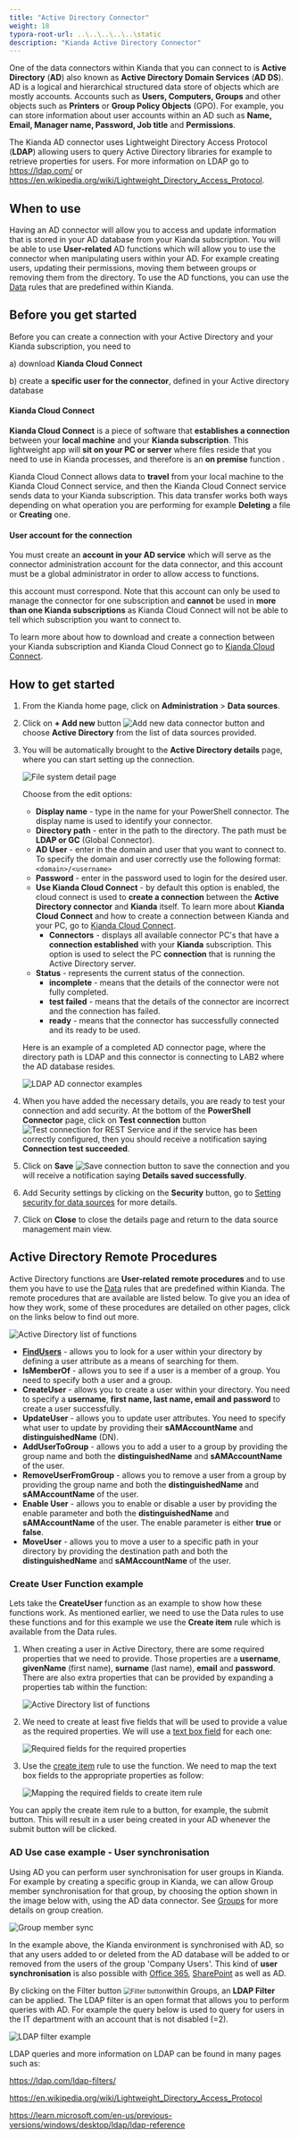 ```yaml
---
title: "Active Directory Connector"
weight: 18
typora-root-url: ..\..\..\..\..\static
description: "Kianda Active Directory Connector"
---
```


One of the data connectors within Kianda that you can connect to is **Active Directory** (**AD**) also known as **Active Directory Domain Services** (**AD DS**). AD is a logical and hierarchical structured data store of objects which are mostly accounts. Accounts such as **Users, Computers, Groups** and other objects such as **Printers** or **Group Policy Objects** (GPO). For example, you can store information about user accounts within an AD such as **Name, Email, Manager name, Password, Job title** and **Permissions**. 

The Kianda AD connector uses Lightweight Directory Access Protocol (**LDAP**) allowing users to query Active Directory libraries for example to retrieve properties for users. For more information on LDAP go to https://ldap.com/ or https://en.wikipedia.org/wiki/Lightweight_Directory_Access_Protocol.

## When to use

Having an AD connector will allow you to access and update information that is stored in your AD database from your Kianda subscription. You will be able to use **User-related** AD functions which will allow you to use the connector when manipulating users within your AD. For example creating users, updating their permissions, moving them between groups or removing them from the directory. To use the AD functions, you can use the [Data](/platform/rules/data/) rules that are predefined within Kianda.



## Before you get started

Before you can create a connection with your Active Directory and your Kianda subscription, you need to 

a) download **Kianda Cloud Connect**

b) create a **specific user for the connector**, defined in your Active directory database

#### Kianda Cloud Connect
**Kianda Cloud Connect** is a piece of software that **establishes a connection** between your **local machine** and your **Kianda subscription**. This lightweight app will **sit on your PC or server** where files reside that you need to use in Kianda processes, and therefore is an **on premise** function . 

Kianda Cloud Connect allows data to **travel** from your local machine to the Kianda Cloud Connect service, and then the Kianda Cloud Connect service sends data to your Kianda subscription. This data transfer works both ways depending on what operation you are performing for example **Deleting** a file or **Creating** one. 

#### User account for the connection

You must create an **account in your AD service** which will serve as the connector administration account for the data connector, and this account must be a global administrator in order to allow access to functions. 

this account must correspond. Note that this account can only be used to manage the connector for one subscription and **cannot** be used in **more than one Kianda subscriptions** as Kianda Cloud Connect will not be able to tell which subscription you want to connect to.


To learn more about how to download and create a connection between your Kianda subscription and Kianda Cloud Connect go to [Kianda Cloud Connect](/platform/connectors/kianda-cloud-connect/).



## How to get started

1. From the Kianda home page, click on **Administration** > **Data sources**.

2. Click on **+ Add new** button ![Add new data connector button](/images/addnew.png) and choose **Active Directory** from the list of data sources provided.

3. You will be automatically brought to the **Active Directory details** page, where you can start setting up the connection. 

   ![File system detail page](/images/ad-details.jpg)

   Choose from the edit options:

   - **Display name** - type in the name for your PowerShell connector. The display name is used to identify your connector.
   - **Directory path** - enter in the path to the directory. The path must be **LDAP or GC** (Global Connector).
   - **AD User** - enter in the domain and user that you want to connect to. To specify the domain and user correctly use the following format: `<domain>/<username>`
   - **Password** - enter in the password used to login for the desired user.
   - **Use Kianda Cloud Connect** - by default this option is enabled, the cloud connect is used to **create a connection** between the **Active Directory connector** and **Kianda** itself. To learn more about **Kianda Cloud Connect** and how to create a connection between Kianda and your PC, go to [Kianda Cloud Connect](/platform/connectors/kianda-cloud-connect/). 
     - **Connectors** - displays all available connector PC's that have a **connection established** with your **Kianda** subscription. This option is used to select the PC **connection** that is running the Active Directory server.
   - **Status** - represents the current status of the connection.
     - **incomplete** - means that the details of the connector were not fully completed.
     - **test failed** - means that the details of the connector are incorrect and the connection has failed.
     - **ready** - means that the connector has successfully connected and its ready to be used.

   Here is an example of a completed AD connector page, where the directory path is LDAP and this connector is connecting to  LAB2 where the AD database resides.

   ![LDAP AD connector examples](/images/ldap-ad-connector.png)

4. When you have added the necessary details, you are ready to test your connection and add security. At the bottom of the **PowerShell Connector** page, click on **Test connection** button ![Test connection for REST Service](/images/test-connection.jpg) and if the service has been correctly configured, then you should receive a notification saying **Connection test succeeded**.

5. Click on **Save** ![Save connection button](/images/save-connection.jpg) to save the connection and you will receive a notification saying **Details saved successfully**.

6. Add Security settings by clicking on the **Security** button, go to [Setting security for data sources](/platform/connectors/#setting-security-for-data-sources) for more details.

7. Click on **Close** to close the details page and return to the data source management main view.

   

## Active Directory Remote Procedures

Active Directory functions are **User-related** **remote procedures** and to use them you have to use the [Data](/platform/rules/data/) rules that are predefined within Kianda. The remote procedures that are available are listed below. To give you an idea of how they work, some of these procedures are detailed on other pages, click on the links below to find out more.

![Active Directory list of functions](/images/ad-functions.jpg)

- [**FindUsers**](/platform/connectors/active-directory/find-users) - allows you to look for a user within your directory by defining a user attribute as a means of searching for them.
- **IsMemberOf** - allows you to see if a user is a member of a group. You need to specify both a user and a group.
- **CreateUser** - allows you to create a user within your directory. You need to specify a **username**, **first name, last name, email and password** to create a user successfully.
- **UpdateUser** - allows you to update user attributes. You need to specify what user to update by providing their **sAMAccountName** and **distinguishedName** (DN).
- **AddUserToGroup** - allows you to add a user to a group by providing the group name and both the **distinguishedName** and **sAMAccountName** of the user.
- **RemoveUserFromGroup** - allows you to remove a user from a group by providing the group name and both the **distinguishedName** and **sAMAccountName** of the user.
- **Enable User** - allows you to enable or disable a user by providing the enable parameter and both the **distinguishedName** and **sAMAccountName** of the user. The enable parameter is either **true** or **false**.
- **MoveUser** - allows you to move a user to a specific path in your directory by providing the destination path and both the **distinguishedName** and **sAMAccountName** of the user.

### Create User Function example
Lets take the **CreateUser** function as an example to show how these functions work. As mentioned earlier, we need to use the Data rules to use these functions and for this example we use the **Create item** rule which is available from the Data rules. 

1. When creating a user in Active Directory, there are some required properties that we need to provide. Those properties are a **username**, **givenName** (first name), **surname** (last name), **email** and **password**. There are also extra properties that can be provided by expanding a properties tab within the function:

   ![Active Directory list of functions](/images/ad-create-user.jpg)

2. We need to create at least five fields that will be used to provide a value as the required properties. We will use a [text box field](/platform/controls/input/textbox/) for each one:

   ![Required fields for the required properties](/images/ad-fields.jpg)

3. Use the [create item](/platform/rules/data/create-item/) rule to use the function. We need to map the text box fields to the appropriate properties as follow:

   ![Mapping the required fields to create item rule](/images/ad-create-user-rule.jpg)

You can apply the create item rule to a button, for example, the submit button. This will result in a user being created in your AD whenever the submit button will be clicked.

### AD Use case example - User synchronisation

Using AD you can perform user synchronisation for user groups in Kianda. For example by creating a specific group in Kianda, we can allow Group member synchronisation for that group, by choosing the option shown in the image below with, using the AD data connector. See [Groups](/platform/administration/users/#groups) for more details on group creation. 

![Group member sync](/images/group-member-sync.jpg)

In the example above, the Kianda environment is synchronised with AD, so that any users added to or deleted from the AD database will be added to or removed from the users of the group 'Company Users'. This kind of **user synchronisation** is also possible with [Office 365](/platform/connectors/office-365/), [SharePoint](/platform/connectors/sharepoint/) as well as AD.

By clicking on the Filter button <img src="/images/filter-button.jpg" alt="Filter button" style="zoom:80%;" />within Groups, an **LDAP Filter** can be applied. The LDAP filter is an open format that allows you to perform queries with AD. For example the query below is used to query for users in the IT department with an account that is not disabled (=2). 

![LDAP filter example](/images/ldap-filter.jpg) 

LDAP queries and more information on LDAP can be found in many pages such as: 

https://ldap.com/ldap-filters/

https://en.wikipedia.org/wiki/Lightweight_Directory_Access_Protocol

https://learn.microsoft.com/en-us/previous-versions/windows/desktop/ldap/ldap-reference
